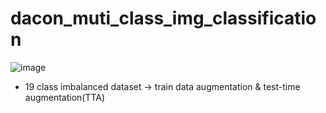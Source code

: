 # dacon_muti_class_img_classification
![image](https://user-images.githubusercontent.com/121914727/232368158-329754b3-e9a9-4ead-b62c-483986e93efe.png)
- 19 class imbalanced dataset &rarr; train data augmentation & test-time augmentation(TTA)
